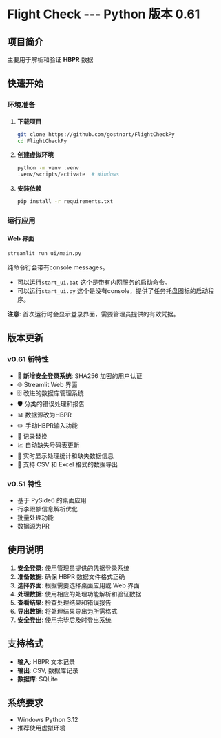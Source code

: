 # Flight Check --- Python 版本 0.61

## 项目简介

主要用于解析和验证 **HBPR** 数据

## 快速开始

### 环境准备

1. **下载项目**
   ```bash
   git clone https://github.com/gostnort/FlightCheckPy
   cd FlightCheckPy
   ```

2. **创建虚拟环境**
   ```bash
   python -m venv .venv
   .venv/scripts/activate  # Windows
   ```

3. **安装依赖**
   ```bash
   pip install -r requirements.txt
   ```

### 运行应用

#### Web 界面
```bash
streamlit run ui/main.py
```
纯命令行会带有console messages。
  - 可以运行``start_ui.bat`` 这个是带有内网服务的启动命令。
  - 可以运行``start_ui.py`` 这个是没有console，提供了任务托盘图标的启动程序。

**注意**: 首次运行时会显示登录界面，需要管理员提供的有效凭据。

## 版本更新

### v0.61 新特性
- 🔐 **新增安全登录系统**: SHA256 加密的用户认证
- 🌐 Streamlit Web 界面
- 🗄️ 改进的数据库管理系统
- 🛡️ 分类的错误处理和报告
- 📊 数据源改为HBPR
- ✏️ 手动HBPR输入功能
- 🔄 记录替换
- 📈 自动缺失号码表更新
- 🫧 实时显示处理统计和缺失数据信息
- 💾 支持 CSV 和 Excel 格式的数据导出

### v0.51 特性
- 基于 PySide6 的桌面应用
- 行李限额信息解析优化
- 批量处理功能
- 数据源为PR

## 使用说明

1. **安全登录**: 使用管理员提供的凭据登录系统
2. **准备数据**: 确保 HBPR 数据文件格式正确
3. **选择界面**: 根据需要选择桌面应用或 Web 界面
4. **处理数据**: 使用相应的处理功能解析和验证数据
5. **查看结果**: 检查处理结果和错误报告
6. **导出数据**: 将处理结果导出为所需格式
7. **安全登出**: 使用完毕后及时登出系统

## 支持格式

- **输入**: HBPR 文本记录
- **输出**: CSV, 数据库记录
- **数据库**: SQLite

## 系统要求

- Windows Python 3.12
- 推荐使用虚拟环境

